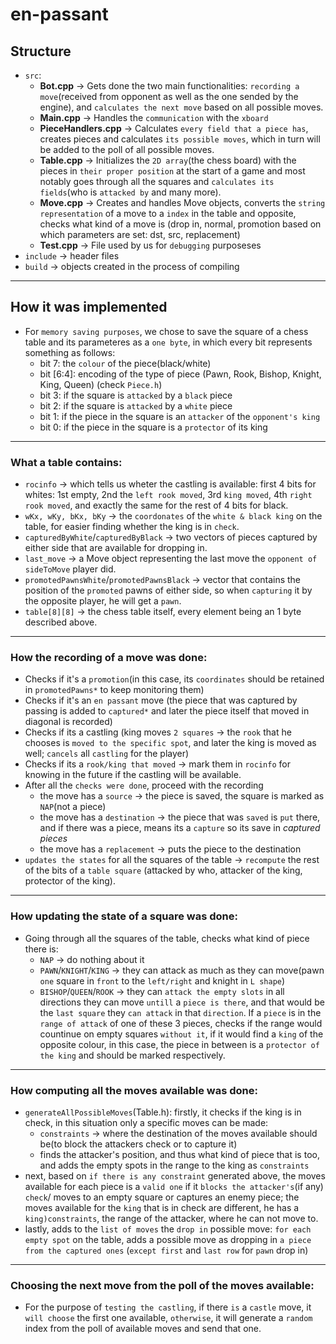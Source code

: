 # en-passant


## Structure
- `src`:
    - **Bot.cpp** -> Gets done the two main functionalities: `recording a move`(received from opponent as well as the one sended by the engine), and `calculates the next move` based on all possible moves. 
    - **Main.cpp** -> Handles the `communication` with the `xboard`
    - **PieceHandlers.cpp** -> Calculates `every field that a piece has`, creates pieces and calculates `its possible moves`, which in turn will be added to the poll of all possible moves.
    - **Table.cpp** -> Initializes the `2D array`(the chess board) with the pieces in `their proper position` at the start of a game and most notably goes through all the squares and `calculates its fields`(who is `attacked by` and many more).
    - **Move.cpp** -> Creates and handles Move objects, converts the `string representation` of a move to a `index` in the table and opposite, checks what kind of a move is (drop in, normal, promotion based on which parameters are set: dst, src, replacement)
    - **Test.cpp** -> File used by us for `debugging` purposeses
- `include` -> header files
- `build` -> objects created in the process of compiling
----

## How it was implemented
-  For `memory saving purposes`, we chose to save the square of a chess table and its parameteres as a `one byte`, in which every bit represents something as follows:
    - bit 7: the `colour` of the piece(black/white)
    - bit [6:4]: encoding of the type of piece (Pawn, Rook, Bishop, Knight, King, Queen) (check `Piece.h`)
    - bit 3: if the square is `attacked` by a `black` piece
    - bit 2: if the square is `attacked` by a `white` piece
    - bit 1: if the piece in the square is an `attacker` of the `opponent's king`
    - bit 0: if the piece in the square is a `protector` of its king
---        

### What a table contains:
- `rocinfo` -> which tells us wheter the castling is available: first 4 bits for whites: 1st empty, 2nd the `left rook moved`, 3rd `king moved`, 4th `right rook moved`, and exactly the same for the rest of 4 bits for black.
- `wKx, wKy, bKx, bKy` -> the `coordonates` of the `white & black king` on the table, for easier finding whether the king is in `check`.
- `capturedByWhite`/`capturedByBlack` -> two vectors of pieces captured by either side that are available for dropping in.
- `last_move` -> a Move object representing the last move the `opponent of sideToMove` player did.
- `promotedPawnsWhite`/`promotedPawnsBlack` -> vector that contains the position of the `promoted` pawns of either side, so when `capturing` it by the opposite player, he will get a `pawn`.
- `table[8][8]` -> the chess table itself, every element being an 1 byte described above.
---
### How the recording of a move was done:
- Checks if it's a `promotion`(in this case, its `coordinates` should be retained in `promotedPawns*` to keep monitoring them)
- Checks if it's an `en passant` move (the piece that was captured by passing is added to `captured*` and later the piece itself that moved in diagonal is recorded)
- Checks if its a castling (king moves `2 squares` -> the `rook` that he chooses is `moved to the specific spot`, and later the king is moved as well; `cancels` all `castling` for the player)
- Checks if its a `rook/king that moved` -> mark them in `rocinfo` for knowing in the future if the castling will be available.
- After all the `checks were done`, proceed with the recording
    - the move has a `source` -> the piece is saved, the square is marked as `NAP`(not a piece)
    - the move has a `destination` -> the piece that was `saved` is `put` there, and if there was a piece, means its a `capture` so its save in *captured pieces*
    - the move has a `replacement` -> puts the piece to the destination
- `updates the states` for all the squares of the table -> `recompute` the rest of the bits of a `table square` (attacked by who, attacker of the king, protector of the king).
---
### How updating the state of a square was done:
- Going through all the squares of the table, checks what kind of piece there is:
    - `NAP` -> do nothing about it
    - `PAWN`/`KNIGHT`/`KING` -> they can attack as much as they can move(pawn `one` square in `front` to the `left/right` and knight in `L shape`)
    - `BISHOP`/`QUEEN`/`ROOK` -> they can `attack the empty slots` in all directions they can move `untill` a `piece is there`, and that would be the `last square` they `can attack` in that `direction`. If a `piece` is in the `range of attack` of one of these 3 pieces, checks if the range would countinue on empty squares `without it`, if it would find a `king` of the opposite colour, in this case, the piece in between is a `protector of the king` and should be marked respectively.
---
### How computing all the moves available was done:
- `generateAllPossibleMoves`(Table.h): firstly, it checks if the king is in check, in this situation only a specific moves can be made:
    - `constraints` -> where the destination of the moves available should be(to block the attackers check or to capture it)
    - finds the attacker's position, and thus what kind of piece that is too, and adds the empty spots in the range to the king as `constraints`
- next, based on `if there is any constraint` generated above, the moves available for each piece is a `valid one` if it `blocks the attacker's`(if any) `check`/ moves to an empty square or captures an enemy piece; the moves available for the `king` that is in check are different, he has a `king)constraints`, the range of the attacker, where he can not move to.
- lastly, adds to the `list of moves` the `drop in` possible move: `for each empty spot` on the table, adds a possible move as dropping in `a piece from the captured ones` (`except first` and `last row` for `pawn` drop in)
---

### Choosing the next move from the poll of the moves available:
- For the purpose of `testing the castling`, if there `is` a `castle` move, it `will choose` the first one available, `otherwise`, it will generate a `random` index from the poll of available moves and send that one.